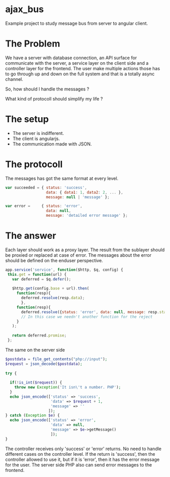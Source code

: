 # ajax_bus
Example project to study message bus from server to angular client.

# The Problem
We have a server with database connection, an API surface for communicate with the server, a service layer on the client side and a controller layer for the frontend. The user make multiple actions those has to go through up and down on the full system and that is a totally async channel.

So, how should I handle the messages ?

What kind of protocoll should simplify my life ?

# The setup
- The server is indifferent.
- The client is angularjs.
- The communication made with JSON.

# The protocoll
The messages has got the same format at every level.

```javascript
var succeeded = { status: 'success',
                  data: { data1: 1, data2: 2, ... },
                  message: null | 'message' };

var error =     { status: 'error',
                  data: null,
                  message: 'detailed error message' };
```
# The answer
Each layer should work as a proxy layer. The result from the sublayer should be proxied or replaced at case of error. The messages about the error should be defined on the enduser perspective.
 
 
 ```javascript
 app.service('service', function($http, $q, config) {
  this.get = function(url) {
    var deferred = $q.defer();
    
    $http.get(config.base + url).then(
      function(resp){
        deferred.resolve(resp.data);
        },
      function(resp){
        deferred.resolve({status: 'error', data: null, message: resp.statusText});
        // In this case we needn't another function for the reject
      }
    );
    
    return deferred.promise;
  };
```

The same on the server side
```php
$postdata = file_get_contents("php://input");
$request = json_decode($postdata);
    
try {
  
  if(!is_int($request)) {
    throw new Exception('It isn\'t a number. PHP');
  }
  echo json_encode(['status' => 'success',
                    'data' => $request + 1,
                    'message' => ''
                   ]);
} catch (Exception $e) {
  echo json_encode(['status' => 'error',
                    'data' => null,
                    'message' => $e->getMessage()
                    ]);
}
```

 
The controller receives only 'success' or 'error' returns. No need to handle different cases on the controller level. If the return is 'success', then the controller allowed to use it, but if it is 'error', then it has the error message for the user.
The server side PHP also can send error messages to the frontend.
 


 